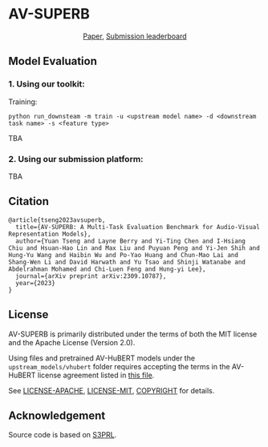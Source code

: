 # AV-SUPERB

<p align="center">  
    <a href="https://arxiv.org/abs/2309.10787">Paper</a>,
    <a href="https://av.superbbenchmark.org/">Submission leaderboard</a>
</p>

## Model Evaluation

### 1. Using our toolkit:
Training:
```
python run_downsteam -m train -u <upstream model name> -d <downstream task name> -s <feature type>
```
TBA

### 2. Using our submission platform:
TBA

## Citation

```
@article{tseng2023avsuperb,
  title={AV-SUPERB: A Multi-Task Evaluation Benchmark for Audio-Visual Representation Models},
  author={Yuan Tseng and Layne Berry and Yi-Ting Chen and I-Hsiang Chiu and Hsuan-Hao Lin and Max Liu and Puyuan Peng and Yi-Jen Shih and Hung-Yu Wang and Haibin Wu and Po-Yao Huang and Chun-Mao Lai and Shang-Wen Li and David Harwath and Yu Tsao and Shinji Watanabe and Abdelrahman Mohamed and Chi-Luen Feng and Hung-yi Lee},
  journal={arXiv preprint arXiv:2309.10787},
  year={2023}
}
```

## License

AV-SUPERB is primarily distributed under the terms of both the MIT license and the Apache License (Version 2.0).

Using files and pretrained AV-HuBERT models under the `upstream_models/vhubert` folder requires accepting the terms in the AV-HuBERT license agreement listed in [this file](COPYRIGHT).

See [LICENSE-APACHE](LICENSE-APACHE), [LICENSE-MIT](LICENSE-MIT), [COPYRIGHT](COPYRIGHT) for details.

## Acknowledgement

Source code is based on [S3PRL](https://github.com/s3prl/s3prl).